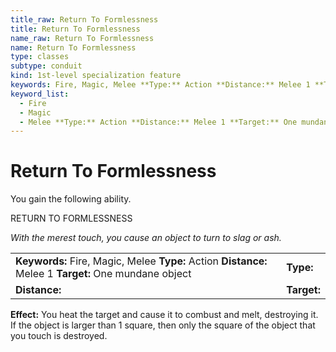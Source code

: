 ```yaml
---
title_raw: Return To Formlessness
title: Return To Formlessness
name_raw: Return To Formlessness
name: Return To Formlessness
type: classes
subtype: conduit
kind: 1st-level specialization feature
keywords: Fire, Magic, Melee **Type:** Action **Distance:** Melee 1 **Target:** One mundane object
keyword_list:
  - Fire
  - Magic
  - Melee **Type:** Action **Distance:** Melee 1 **Target:** One mundane object
---
```


# Return To Formlessness

You gain the following ability.

RETURN TO FORMLESSNESS

*With the merest touch, you cause an object to turn to slag or ash.*

|                                                                                                        |             |
| :----------------------------------------------------------------------------------------------------- | :---------- |
| **Keywords:** Fire, Magic, Melee **Type:** Action **Distance:** Melee 1 **Target:** One mundane object | **Type:**   |
| **Distance:**                                                                                          | **Target:** |

**Effect:** You heat the target and cause it to combust and melt, destroying it. If the object is larger than 1 square, then only the square of the object that you touch is destroyed.
